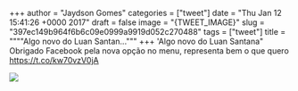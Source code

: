 
+++
author = "Jaydson Gomes"
categories = ["tweet"]
date = "Thu Jan 12 15:41:26 +0000 2017"
draft = false
image = "{TWEET_IMAGE}"
slug = "397ec149b964f6b6c09e0999a9919d052c270488"
tags = ["tweet"]
title = """"Algo novo do Luan Santan..."""
+++
'Algo novo do Luan Santana" Obrigado Facebook pela nova opção no menu, representa bem o que quero https://t.co/kw70vzV0jA

![](/images/tweet-media/819569988130443264-C1-yZSxW8AAiGth.jpg)
